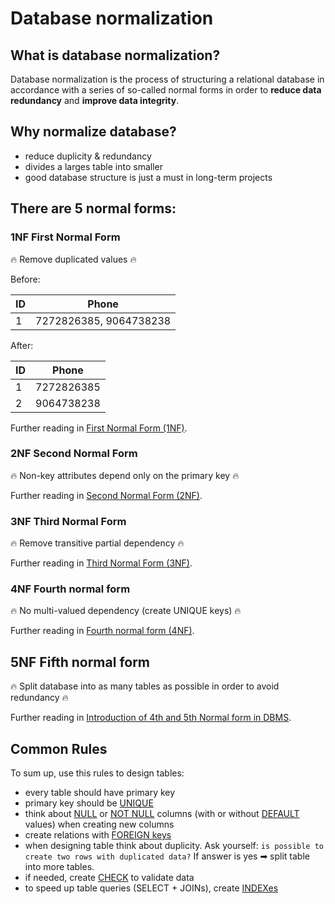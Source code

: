# Database normalization

## What is database normalization?

Database normalization is the process of structuring a relational database in accordance with a series of so-called normal forms in order to **reduce data redundancy** and **improve data integrity**.

## Why normalize database?

* reduce duplicity & redundancy
* divides a larges table into smaller
* good database structure is just a must in long-term projects

## There are 5 normal forms:

### 1NF First Normal Form

🔥 Remove duplicated values 🔥

Before: 

| ID | Phone |
| --- | --- |
| 1 | 7272826385, 9064738238 |

After:

| ID | Phone |
| --- | --- |
| 1 | 7272826385 |
| 2 | 9064738238 |

Further reading in [First Normal Form (1NF)](https://www.javatpoint.com/dbms-first-normal-form).

### 2NF Second Normal Form

🔥 Non-key attributes depend only on the primary key 🔥

Further reading in [Second Normal Form (2NF)](https://www.javatpoint.com/dbms-second-normal-form).

### 3NF Third Normal Form

🔥 Remove transitive partial dependency 🔥 

Further reading in [Third Normal Form (3NF)](https://www.javatpoint.com/dbms-third-normal-form).

### 4NF Fourth normal form

🔥 No multi-valued dependency (create UNIQUE keys) 🔥

Further reading in [Fourth normal form (4NF)](https://www.javatpoint.com/dbms-forth-normal-form).

## 5NF Fifth normal form

🔥 Split database into as many tables as possible in order to avoid redundancy 🔥 

Further reading in [Introduction of 4th and 5th Normal form in DBMS](https://www.geeksforgeeks.org/introduction-of-4th-and-5th-normal-form-in-dbms/).

## Common Rules

To sum up, use this rules to design tables:

* every table should have primary key
* primary key should be [UNIQUE](https://vertabelo.com/blog/database-constraints-types/#uniquekey)
* think about [NULL](https://www.tutorialspoint.com/sql/sql-null-values.htm) or [NOT NULL](https://vertabelo.com/blog/database-constraints-types/#notnull) columns 
(with or without [DEFAULT](https://vertabelo.com/blog/database-constraints-types/#default) values) when creating new columns
* create relations with [FOREIGN keys](https://vertabelo.com/blog/database-constraints-types/#foreignkey)
* when designing table think about duplicity. Ask yourself: `is possible to create two rows with duplicated data?` If answer is yes ➡ split table into more tables.
* if needed, create [CHECK](https://vertabelo.com/blog/database-constraints-types/#check) to validate data
* to speed up table queries (SELECT + JOINs), create [INDEXes](https://www.sqlshack.com/sql-index-overview-and-strategy/)